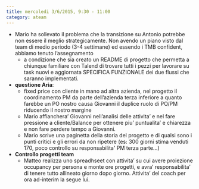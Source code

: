 ```yaml
---
title: mercoledi 3/6/2015, 9:30 - 11:00
category: ateam
---
```

* Mario ha sollevato il problema che la transizione su Antonio potrebbe non essere il meglio strategicamente.
Non avendo un piano visto dal team di medio periodo (3-4 settimane) ed essendo i TMB confident, abbiamo tenuto l’assegnamento
	* a condizione che sia creato un README di progetto che permetta a chiunque familiare con Talend di trovare tutti i pezzi per lavorare su task nuovi e 			aggiornata SPECIFICA FUNZIONALE dei due flussi che saranno implementati. 
* **questione Aria**: 
	* fixed price con cliente in mano ad altra azienda, nel progetto il coordinamento PM da parte dell’azienda terza inferiore a quanto farebbe un PO nostro 		causa Giovanni il duplice ruolo di PO/PM riducendo il nostro margine
	* Mario affianchera’ Giovanni nell’analisi delle attivita’ e nel fare pressione a cliente/Balance per ottenere piu’ puntualita’ e chiarezza e non fare 			  perdere tempo a Giovanni. 
	* Mario scrive una paginetta della storia del progetto e di qualsi sono i punti critici e gli errori da non ripetere (es: 300 giorni stima venduti 170, 		  poco controllo su responsabilita' PM terza parte...)
* **Controllo progetti team**
	* Matteo realizza uno spreadhseet con attivita’ su cui avere proiezione occupancy per persona e monte ore progetti, e avra’ responsabilita’ di tenere 			  tutto allineato giorno dopo giorno. Attivita’ del coach per ora ad-interim la segue lui. 

